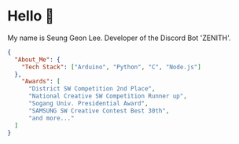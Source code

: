 # Hello 👋
My name is Seung Geon Lee. Developer of the Discord Bot 'ZENITH'.

```json
{
  "About_Me": {
    "Tech Stack": ["Arduino", "Python", "C", "Node.js"]
  },
    "Awards": [
      "District SW Competition 2nd Place",
      "National Creative SW Competition Runner up",
      "Sogang Univ. Presidential Award",
      "SAMSUNG SW Creative Contest Best 30th",
      "and more..."
  ]
}
```
